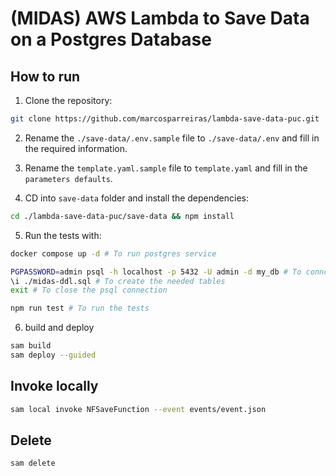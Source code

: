 # (MIDAS) AWS Lambda to Save Data on a Postgres Database

## How to run

1. Clone the repository:

```bash
git clone https://github.com/marcosparreiras/lambda-save-data-puc.git
```

2. Rename the `./save-data/.env.sample` file to `./save-data/.env` and fill in the required information.

3. Rename the `template.yaml.sample` file to `template.yaml` and fill in the `parameters defaults`.

4. CD into `save-data` folder and install the dependencies:

```bash
cd ./lambda-save-data-puc/save-data && npm install
```

5. Run the tests with:

```bash
docker compose up -d # To run postgres service

PGPASSWORD=admin psql -h localhost -p 5432 -U admin -d my_db # To conncet on postgres with psql
\i ./midas-ddl.sql # To create the needed tables
exit # To close the psql connection

npm run test # To run the tests
```

6. build and deploy

```bash
sam build
sam deploy --guided
```

## Invoke locally

```bash
sam local invoke NFSaveFunction --event events/event.json
```

## Delete

```bash
sam delete
```
